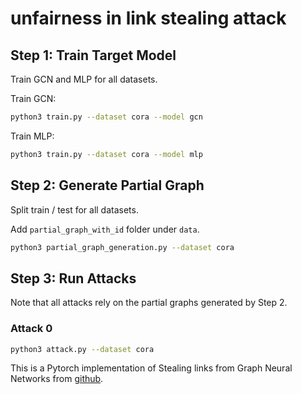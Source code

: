 # unfairness in link stealing attack


## Step 1: Train Target Model

Train GCN and MLP for all datasets.

Train GCN: 

```bash
python3 train.py --dataset cora --model gcn
```

Train MLP: 

```bash
python3 train.py --dataset cora --model mlp
```

## Step 2: Generate Partial Graph
Split train / test for all datasets.

Add `partial_graph_with_id` folder under `data`.
```bash
python3 partial_graph_generation.py --dataset cora
```

## Step 3: Run Attacks
Note that all attacks rely on the partial graphs generated by Step 2.
### Attack 0
```bash
python3 attack.py --dataset cora
```


This is a Pytorch implementation of Stealing links from Graph Neural Networks from [github](https://github.com/xinleihe/link_stealing_attack).
